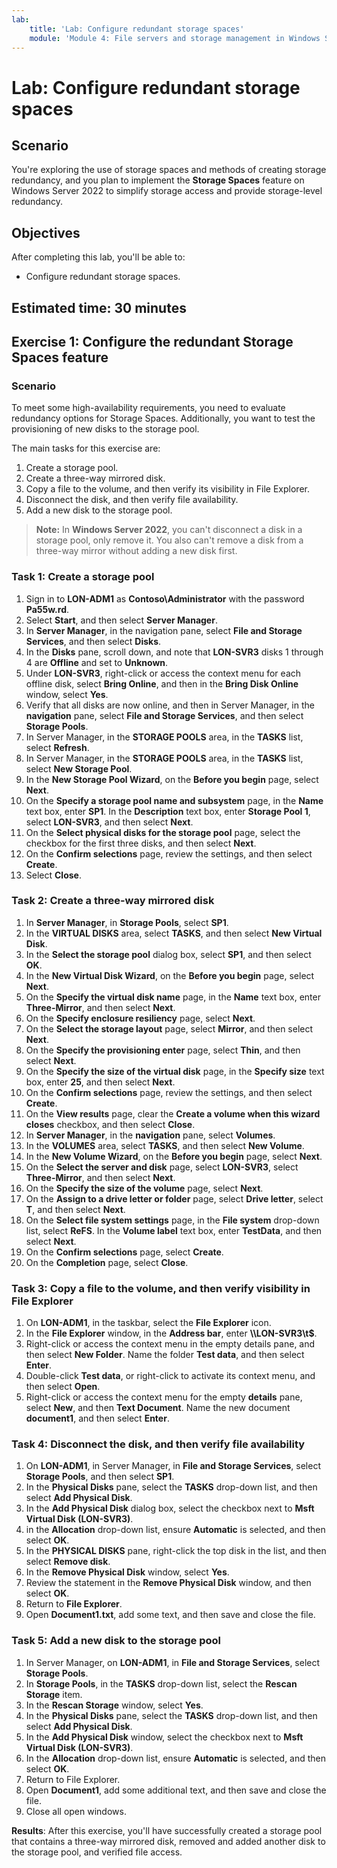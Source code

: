 ```yaml
---
lab:
    title: 'Lab: Configure redundant storage spaces'
    module: 'Module 4: File servers and storage management in Windows Server'
---
```


# Lab: Configure redundant storage spaces

## Scenario

You're exploring the use of storage spaces and methods of creating storage redundancy, and you plan to implement the **Storage Spaces** feature on Windows Server 2022 to simplify storage access and provide storage-level redundancy.

## Objectives

After completing this lab, you'll be able to:

- Configure redundant storage spaces.

## Estimated time: 30 minutes

## Exercise 1: Configure the redundant Storage Spaces feature

### Scenario

To meet some high-availability requirements, you need to evaluate redundancy options for Storage Spaces. Additionally, you want to test the provisioning of new disks to the storage pool.

The main tasks for this exercise are:

1. Create a storage pool.
2. Create a three-way mirrored disk.
3. Copy a file to the volume, and then verify its visibility in File Explorer.
4. Disconnect the disk, and then verify file availability.
5. Add a new disk to the storage pool.

> **Note:** In **Windows Server 2022**, you can't disconnect a disk in a storage pool, only remove it. You also can't remove a disk from a three-way mirror without adding a new disk first.

### Task 1: Create a storage pool

1. Sign in to **LON-ADM1** as **Contoso\\Administrator** with the password **Pa55w.rd**.
2. Select **Start**, and then select **Server Manager**.
3. In **Server Manager**, in the navigation pane, select **File and Storage Services**, and then select **Disks**.
4. In the **Disks** pane, scroll down, and note that **LON-SVR3** disks 1 through 4 are **Offline** and set to **Unknown**.
5. Under **LON-SVR3**, right-click or access the context menu for each offline disk, select **Bring Online**, and then in the **Bring Disk Online** window, select **Yes**.
6. Verify that all disks are now online, and then in Server Manager, in the **navigation** pane, select **File and Storage Services**, and then select **Storage Pools**.
7. In Server Manager, in the **STORAGE POOLS** area, in the **TASKS** list, select **Refresh**.
8. In Server Manager, in the **STORAGE POOLS** area, in the **TASKS** list, select **New Storage Pool**.
9. In the **New Storage Pool Wizard**, on the **Before you begin** page, select **Next**.
10. On the **Specify a storage pool name and subsystem** page, in the **Name** text box, enter **SP1**. In the **Description** text box, enter **Storage Pool 1**, select **LON-SVR3**, and then select **Next**.
11. On the **Select physical disks for the storage pool** page, select the checkbox for the first three disks, and then select **Next**.
12. On the **Confirm selections** page, review the settings, and then select **Create**.
13. Select **Close**.

### Task 2: Create a three-way mirrored disk

1. In **Server Manager**, in **Storage Pools**, select **SP1**.
2. In the **VIRTUAL DISKS** area, select **TASKS**, and then select **New Virtual Disk**.
3. In the **Select the storage pool** dialog box, select **SP1**, and then select **OK**.
4. In the **New Virtual Disk Wizard**, on the **Before you begin** page, select **Next**.
5. On the **Specify the virtual disk name** page, in the **Name** text box, enter **Three-Mirror**, and then select **Next**.
6. On the **Specify enclosure resiliency** page, select **Next**.
7. On the **Select the storage layout** page, select **Mirror**, and then select **Next**.
8. On the **Specify the provisioning enter** page, select **Thin**, and then select **Next**.
9. On the **Specify the size of the virtual disk** page, in the **Specify size** text box, enter **25**, and then select **Next**.
10. On the **Confirm selections** page, review the settings, and then select **Create**.
11. On the **View results** page, clear the **Create a volume when this wizard closes** checkbox, and then select **Close**.
12. In **Server Manager**, in the **navigation** pane, select **Volumes**.
13. In the **VOLUMES** area, select **TASKS**, and then select **New Volume**.
14. In the **New Volume Wizard**, on the **Before you begin** page, select **Next**.
15. On the **Select the server and disk** page, select **LON-SVR3**, select **Three-Mirror**, and then select **Next**.
16. On the **Specify the size of the volume** page, select **Next**.
17. On the **Assign to a drive letter or folder** page, select **Drive letter**, select **T**, and then select **Next**.
18. On the **Select file system settings** page, in the **File system** drop-down list, select **ReFS**. In the **Volume label** text box, enter **TestData**, and then select **Next**.
19. On the **Confirm selections** page, select **Create**.
20. On the **Completion** page, select **Close**.

### Task 3: Copy a file to the volume, and then verify visibility in File Explorer

1. On **LON-ADM1**, in the taskbar, select the **File Explorer** icon.
2. In the **File Explorer** window, in the **Address bar**, enter **\\\\LON-SVR3\t$**.
3. Right-click or access the context menu in the empty details pane, and then select **New Folder**. Name the folder **Test data**, and then select **Enter**.
4. Double-click **Test data**, or right-click to activate its context menu, and then select **Open**.
5. Right-click or access the context menu for the empty **details** pane, select **New**, and then **Text Document**. Name the new document **document1**, and then select **Enter**.

### Task 4: Disconnect the disk, and then verify file availability

1. On **LON-ADM1**, in Server Manager, in **File and Storage Services**, select **Storage Pools**, and then select **SP1**.
2. In the **Physical Disks** pane, select the **TASKS** drop-down list, and then select **Add Physical Disk**.
3. In the **Add Physical Disk** dialog box, select the checkbox next to **Msft Virtual Disk (LON-SVR3)**.
4. in the **Allocation** drop-down list, ensure **Automatic** is selected, and then select **OK**.
5. In the **PHYSICAL DISKS** pane, right-click the top disk in the list, and then select **Remove disk**.
6. In the **Remove Physical Disk** window, select **Yes**.
7. Review the statement in the **Remove Physical Disk** window, and then select **OK**.
8. Return to **File Explorer**.
9. Open **Document1.txt**, add some text, and then save and close the file.

### Task 5: Add a new disk to the storage pool

1. In Server Manager, on **LON-ADM1**, in **File and Storage Services**, select **Storage Pools**.
2. In **Storage Pools**, in the **TASKS** drop-down list, select the **Rescan Storage** item.
3. In the **Rescan Storage** window, select **Yes**.
4. In the **Physical Disks** pane, select the **TASKS** drop-down list, and then select **Add Physical Disk**.
5. In the **Add Physical Disk** window, select the checkbox next to **Msft Virtual Disk (LON-SVR3)**.
6. In the **Allocation** drop-down list, ensure **Automatic** is selected, and then select **OK**.
7. Return to File Explorer.
8. Open **Document1**, add some additional text, and then save and close the file.
9. Close all open windows.

**Results**: After this exercise, you'll have successfully created a storage pool that contains a three-way mirrored disk, removed and added another disk to the storage pool, and verified file access.
